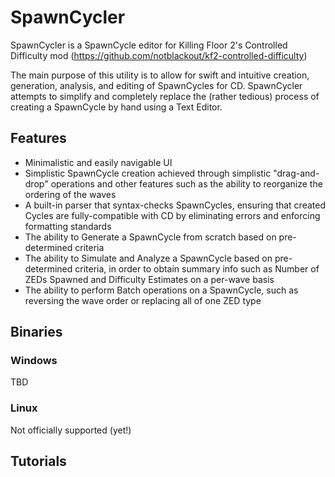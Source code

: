 # SpawnCycler
SpawnCycler is a SpawnCycle editor for Killing Floor 2's Controlled Difficulty mod (https://github.com/notblackout/kf2-controlled-difficulty)

The main purpose of this utility is to allow for swift and intuitive creation, generation, analysis, and editing of SpawnCycles for CD.
SpawnCycler attempts to simplify and completely replace the (rather tedious) process of creating a SpawnCycle by hand using a Text Editor.

## Features
- Minimalistic and easily navigable UI
- Simplistic SpawnCycle creation achieved through simplistic "drag-and-drop" operations and other features such as the ability to reorganize the ordering of the waves
- A built-in parser that syntax-checks SpawnCycles, ensuring that created Cycles are fully-compatible with CD by eliminating errors and enforcing formatting standards
- The ability to Generate a SpawnCycle from scratch based on pre-determined criteria
- The ability to Simulate and Analyze a SpawnCycle based on pre-determined criteria, in order to obtain summary info such as Number of ZEDs Spawned and Difficulty Estimates on a per-wave basis
- The ability to perform Batch operations on a SpawnCycle, such as reversing the wave order or replacing all of one ZED type

## Binaries
### Windows
TBD

### Linux
Not officially supported (yet!)

## Tutorials

